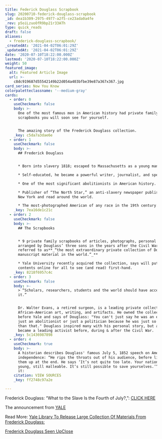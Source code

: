 ```yaml
---
title: Federick Douglass Scrapbook
slug: 20200710-federick-douglass-scrapbook
_id: dea1b309-2975-4977-a2f5-ce23ada0a4fe
_rev: p5oiLzuoOfR9bp21r33ATh
type: quick_reads
draft: false
aliases:
  - frederick-douglass-scrapbook/
_createdAt: '2021-04-02T06:01:29Z'
_updatedAt: '2021-04-02T06:01:29Z'
date: '2020-07-10T18:22:00.000Z'
lastmod: '2020-07-10T18:22:00.000Z'
weight: 50
featured_image:
  alt: Featured Article Image
  url: >-
    c8dc919687d55542149b22d054a403bfbe39e87a367x367.jpg
card_series: Now You Know
colorpaletteclassname: '--medium-gray'
cards:
  - order: 0
    useCheckmark: false
    body: >-
      One of the most famous men in American history had private family
      scrapbooks you will soon see for yourself.


      The amazing story of the Frederick Douglass collection.
    _key: c5da7a3dae6e
  - order: 1
    useCheckmark: false
    body: >-
      ## Frederick Douglass


      * Born into slavery 1818; escaped to Massachusetts as a young man.

      * Self-educated, he became a powerful writer, journalist, and speaker.

      * One of the most significant abolitionists in American history.

      * Publisher of “The North Star,” an anti-slavery newspaper published in
      New York and read around the world.

      * The most-photographed American of any race in the 19th century.
    _key: 7ea16de1c21c
  - order: 2
    useCheckmark: false
    body: >-
      ## The Scrapbooks


      * 9 private family scrapbooks of articles, photographs, personal letters
      arranged by Douglass’ three sons in the years after the Civil War,
      referred to as**_“the most extraordinary private collection of Douglass
      manuscript material in the world.”_**

      * Yale University recently acquired the collection, says will put the
      contents online for all to see (and read) first-hand.
    _key: 8218f6957c4c
  - order: 3
    useCheckmark: false
    body: >-
      > “Scholars, researchers, students and the world should have access to
      it.”


      Dr. Walter Evans, a retired surgeon, is a leading private collector of
      African-American art, writing, and artifacts. He owned the collection
      before Yale and says of Douglass: "You can't just say he was an editor or
      just an abolitionist or just a politician because he was just so much more
      than that." Douglass inspired many with his personal story, but also
      became a leading activist before, during & after the Civil War.
    _key: 5c1436987898
  - order: 4
    useCheckmark: true
    body: >-
      A historian describes Douglass' famous July 5, 1852 speech on American
      independence: “He rips the throats out of his audience, before lifting
      them up at the end. He says ‘It’s not quite too late. Your nation is still
      young, still malleable. It’s still possible to save yourselves.’” -- Read
      it:
    citation: VIEW SOURCES
    _key: ff2748c97a2e

---
```

Frederick Douglass: “What to the Slave Is the Fourth of July?,”: [CLICK HERE](https://nmaahc.si.edu/blog-post/nations-story-what-slave-fourth-july)

The announcement from [YALE](https://beinecke.library.yale.edu/DouglassCollection)

Read More: [Yale Library To Release Large Collection Of Materials From Frederick Douglass:](https://www.npr.org/2020/07/09/889307989/yale-library-to-release-large-collection-of-materials-from-frederick-douglass)

[Frederick Douglass Seen UpClose](https://www.nytimes.com/2020/07/03/arts/frederick-douglass-yale.html)